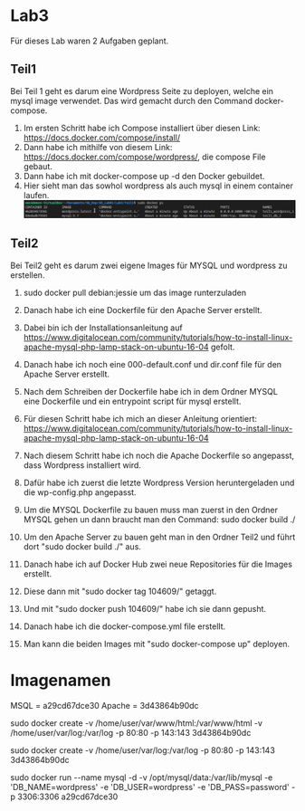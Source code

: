 # Lab3
Für dieses Lab waren 2 Aufgaben geplant.

## Teil1
Bei Teil 1 geht es darum eine Wordpress Seite zu deployen, welche ein mysql image verwendet. Das wird gemacht durch den Command docker-compose.

1. Im ersten Schritt habe ich Compose installiert über diesen Link: https://docs.docker.com/compose/install/
2. Dann habe ich mithilfe von diesem Link: https://docs.docker.com/compose/wordpress/, die compose File gebaut.
3. Dann habe ich mit docker-compose up -d den Docker gebuildet.
4. Hier sieht man das sowhol wordpress als auch mysql in einem container laufen.
![Build](screen1.png)

## Teil2
Bei Teil2 geht es darum zwei eigene Images für MYSQL und wordpress zu erstellen.

1. sudo docker pull debian:jessie um das image runterzuladen

2. Danach habe ich eine Dockerfile für den Apache Server erstellt.

3. Dabei bin ich der Installationsanleitung auf https://www.digitalocean.com/community/tutorials/how-to-install-linux-apache-mysql-php-lamp-stack-on-ubuntu-16-04 gefolt.

4. Danach habe ich noch eine 000-default.conf und dir.conf file für den Apache Server erstellt.

5. Nach dem Schreiben der Dockerfile habe ich in dem Ordner MYSQL eine Dockerfile und ein entrypoint script für mysql erstellt.

6. Für diesen Schritt habe ich mich an dieser Anleitung orientiert: https://www.digitalocean.com/community/tutorials/how-to-install-linux-apache-mysql-php-lamp-stack-on-ubuntu-16-04

7. Nach diesem Schritt habe ich noch die Apache Dockerfile so angepasst, dass Wordpress installiert wird.

8. Dafür habe ich zuerst die letzte Wordpress Version heruntergeladen und die wp-config.php angepasst.

9. Um die MYSQL Dockerfile zu bauen muss man zuerst in den Ordner MYSQL gehen un dann braucht man den Command: sudo docker build ./

10. Um den Apache Server zu bauen geht man in den Ordner Teil2 und führt dort "sudo docker build ./" aus.

11. Danach habe ich auf Docker Hub zwei neue Repositories für die Images erstellt.

12. Diese dann mit "sudo docker tag <tagnummer> 104609/<reponame>" getaggt.

13. Und mit "sudo docker push 104609/<reponame>" habe ich sie dann gepusht.

14. Danach habe ich die docker-compose.yml file erstellt.

15. Man kann die beiden Images mit "sudo docker-compose up" deployen.








# Imagenamen
MSQL = a29cd67dce30
Apache = 3d43864b90dc

sudo docker create -v /home/user/var/www/html:/var/www/html -v /home/user/var/log:/var/log -p 80:80 -p 143:143 3d43864b90dc

sudo docker create -v /home/user/var/log:/var/log -p 80:80 -p 143:143 3d43864b90dc

sudo docker run --name mysql -d -v /opt/mysql/data:/var/lib/mysql -e 'DB_NAME=wordpress' -e 'DB_USER=wordpress' -e 'DB_PASS=password' -p 3306:3306 a29cd67dce30